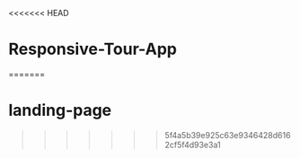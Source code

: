 <<<<<<< HEAD
# Responsive-Tour-App
=======
# landing-page
>>>>>>> 5f4a5b39e925c63e9346428d6162cf5f4d93e3a1
